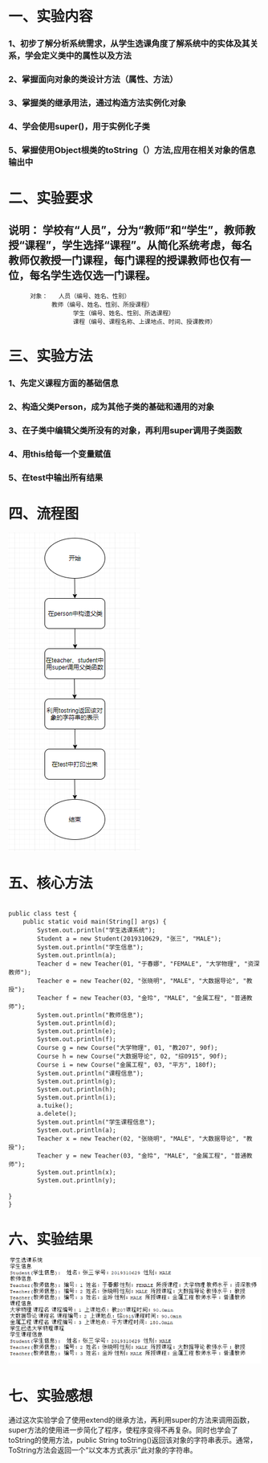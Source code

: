 # 一、实验内容
  ### 1、初步了解分析系统需求，从学生选课角度了解系统中的实体及其关系，学会定义类中的属性以及方法
  ### 2、掌握面向对象的类设计方法（属性、方法）
  ### 3、掌握类的继承用法，通过构造方法实例化对象
  ### 4、学会使用super()，用于实例化子类
  ### 5、掌握使用Object根类的toString（）方法,应用在相关对象的信息输出中

# 二、实验要求
  ## 说明： 学校有“人员”，分为“教师”和“学生”，教师教授“课程”，学生选择“课程”。从简化系统考虑，每名教师仅教授一门课程，每门课程的授课教师也仅有一位，每名学生选仅选一门课程。
          对象：	人员（编号、姓名、性别）
                教师（编号、姓名、性别、所授课程）
			          学生（编号、姓名、性别、所选课程）
			          课程（编号、课程名称、上课地点、时间、授课教师）
                

# 三、实验方法
  ### 1、先定义课程方面的基础信息
  ### 2、构造父类Person，成为其他子类的基础和通用的对象
  ### 3、在子类中编辑父类所没有的对象，再利用super调用子类函数
  ### 4、用this给每一个变量赋值
  ### 5、在test中输出所有结果

# 四、流程图

![结果](https://github.com/3256268435/Java-3/blob/main/%E6%B5%81%E7%A8%8B%E5%9B%BE.png)

# 五、核心方法
``` package thirdjava;

public class test {
    public static void main(String[] args) {
    	System.out.println("学生选课系统");
    	Student a = new Student(2019310629, "张三", "MALE");
        System.out.println("学生信息");
        System.out.println(a);
        Teacher d = new Teacher(01, "于春娜", "FEMALE", "大学物理", "资深教师");
        Teacher e = new Teacher(02, "张晓明", "MALE", "大数据导论", "教授");
        Teacher f = new Teacher(03, "金玲", "MALE", "金属工程", "普通教师");
        System.out.println("教师信息");
        System.out.println(d);
        System.out.println(e);
        System.out.println(f);
        Course g = new Course("大学物理", 01, "教207", 90f);
        Course h = new Course("大数据导论", 02, "综0915", 90f);
        Course i = new Course("金属工程", 03, "平方", 180f);
        System.out.println("课程信息");
        System.out.println(g); 
        System.out.println(h);
        System.out.println(i);
        a.tuike();
        a.delete();
        System.out.println("学生课程信息");
        System.out.println(a);
        Teacher x = new Teacher(02, "张晓明", "MALE", "大数据导论", "教授");
        Teacher y = new Teacher(03, "金玲", "MALE", "金属工程", "普通教师");
        System.out.println(x);
        System.out.println(y);
   
}
}   

```

# 六、实验结果

![结果](https://github.com/3256268435/Java-3/blob/main/%E7%BB%93%E6%9E%9C.png)

# 七、实验感想
通过这次实验学会了使用extend的继承方法，再利用super的方法来调用函数，super方法的使用进一步简化了程序，使程序变得不再复杂。同时也学会了toString的使用方法，public String toString()返回该对象的字符串表示。通常，ToString方法会返回一个“以文本方式表示”此对象的字符串。
